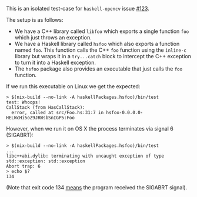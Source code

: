 This is an isolated test-case for `haskell-opencv` issue [#123](https://github.com/LumiGuide/haskell-opencv/issues/123).

The setup is as follows:
* We have a C++ library called `libfoo` which exports a single function `foo` which just throws an exception.
* We have a Haskell library called `hsfoo` which also exports a function named `foo`. 
  This function calls the C++ `foo` function using the `inline-c` library but 
  wraps it in a `try...catch` block to intercept the C++ exception to turn it into a Haskell exception.
* The `hsfoo` package also provides an executable that just calls the `foo` function.

If we run this executable on Linux we get the expected:

```
> $(nix-build --no-link -A haskellPackages.hsfoo)/bin/test
test: Whoops!
CallStack (from HasCallStack):
  error, called at src/Foo.hs:31:7 in hsfoo-0.0.0.0-HELWcHi5oZ9JRWsbSnIGP5:Foo
```

However, when we run it on OS X the process terminates via signal 6 (SIGABRT):

```
> $(nix-build --no-link -A haskellPackages.hsfoo)/bin/test
...
libc++abi.dylib: terminating with uncaught exception of type std::exception: std::exception
Abort trap: 6
> echo $?
134
```

(Note that exit code 134 [means](https://stackoverflow.com/a/23098735/442793) the program received the SIGABRT signal).
